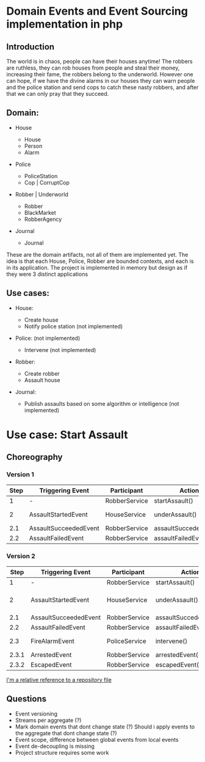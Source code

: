 # Domain Events and Event Sourcing implementation in php

## Introduction
The world is in chaos, people can have their houses anytime! The robbers are ruthless, they can rob houses from people and steal their money, increasing their fame, the robbers belong to the underworld. However one can hope, if we have the divine alarms in our houses they can warn people and the police station and send cops to catch these nasty robbers, and after that we can only pray that they succeed.

## Domain:
- House 
  - House
  - Person
  - Alarm
  

- Police
  - PoliceStation
  - Cop | CorruptCop
  

- Robber | Underworld
  - Robber
  - BlackMarket
  - RobberAgency
 

- Journal
  - Journal
  
  
These are the domain artifacts, not all of them are implemented yet.
The idea is that each House, Police, Robber are bounded contexts, and each is in its application.
The project is implemented in memory but design as if they were 3 distinct applications

## Use cases:
  
- House:
    - Create house
    - Notify police station (not implemented)
    
- Police: (not implemented)
    - Intervene (not implemented)
    
- Robber:
    - Create robber
    - Assault house
    
- Journal:
    - Publish assaults based on some algorithm or intelligence (not implemented)
     
    

# Use case: Start Assault


## Choreography
### Version 1
| Step        | Triggering Event | Participant | Action    | PublishedEvents
| ----------- | ---------------- |-----------  |----------- |----------- 
| 1           |-            | RobberService    | startAssault()      | AssaultStartedEvent       |
| 2           | AssaultStartedEvent        | HouseService       | underAssault()       | AssaultSucceededEvent / AssaultFailedEvent|
| 2.1           | AssaultSucceededEvent        | RobberService       | assaultSuccededEvent()       |  -|
| 2.2           | AssaultFailedEvent        | RobberService       | assaultFailedEvent()       |  -|

### Version 2
| Step        | Triggering Event | Participant | Action    | PublishedEvents
| ----------- | ---------------- |-----------  |----------- |----------- 
| 1           |-            | RobberService    | startAssault()      | AssaultStartedEvent       |
| 2           | AssaultStartedEvent        | HouseService       | underAssault()       | AssaultSucceededEvent / AssaultFailedEvent / FireAlarmEvent |
| 2.1           | AssaultSucceededEvent| RobberService       | assaultSuccededEvent()|  -|
| 2.2           | AssaultFailedEvent   | RobberService       | assaultFailedEvent()  |  -|
| 2.3           | FireAlarmEvent       | PoliceService       | intervene()           |  ArrestedEvent / EscapedEvent| 
| 2.3.1         | ArrestedEvent        | RobberService       | arrestedEvent()       |  -| 
| 2.3.2         | EscapedEvent        | RobberService        | escapedEvent()       |  -| 

[I'm a relative reference to a repository file](./docs/services-interaction.jpg)
## Questions
- Event versioning
- Streams per aggregate (?)
- Mark domain events that dont change state (?) Should i apply events to the aggregate that dont change state (?)
- Event scope, difference between global events from local events
- Event de-decoupling is missing
- Project structure requires some work
